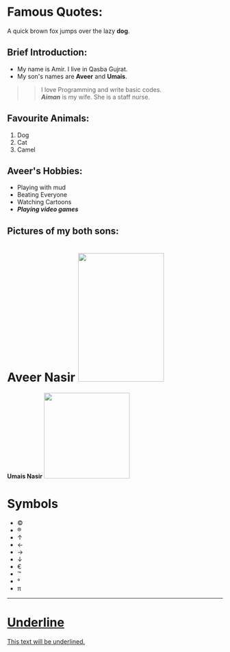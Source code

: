 # Famous Quotes:
A quick brown fox jumps over the lazy **dog**.
## Brief Introduction:
* My name is Amir. I live in Qasba Gujrat.  
* My son's names are **Aveer** and **Umais**. 
> 
>>I love Programming and write basic codes.  
***Aiman*** is my wife. She is a staff nurse. 
> 
## Favourite Animals:
1. Dog  
2. Cat  
3. Camel  
>
## Aveer's Hobbies:
* Playing with mud
* Beating Everyone
* Watching Cartoons
* ***Playing video games***

## Pictures of my both sons:
>
**Aveer Nasir**
<img src = "Aveer.jpg.jpg" width="200" height="300">
=========



**Umais Nasir**
<img src = "umais.jpg.jpg" width="200" height="200">

# Symbols

* &copy;
* &reg;
* &uarr;
* &larr;
* &rarr;
* &darr;
* &euro;
* &trade;
* &#176;
* &#960;
----
# <u>Underline<u>  


<u>This text will be underlined.<u>
